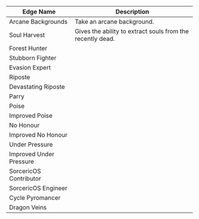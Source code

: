 |Edge Name                  |   Description	|
|-------------------------	|---	|
| Arcane Backgrounds      	|  Take an arcane background. 	|
| Soul Harvest            	|  Gives the ability to extract souls from the recently dead.	|
| Forest Hunter           	|   	|
| Stubborn Fighter        	|   	|
| Evasion Expert          	|   	|
| Riposte                 	|   	|
| Devastating Riposte     	|   	|
| Parry                   	|   	|
| Poise                   	|   	|
| Improved Poise          	|   	|
| No Honour               	|   	|
| Improved No Honour      	|   	|
| Under Pressure          	|   	|
| Improved Under Pressure 	|   	|
| SorcericOS Contributor  	|   	|
| SorcericOS Engineer     	|   	|
| Cycle Pyromancer        	|   	|
| Dragon Veins            	|   	|
